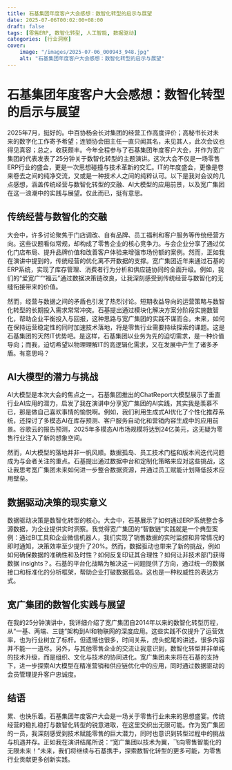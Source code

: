 ```yaml
---
title: 石基集团年度客户大会感想：数智化转型的启示与展望
date: 2025-07-06T00:02:00+08:00
draft: false
tags: [零售ERP, 数智化转型, 人工智能, 数据驱动]
categories: [行业洞察]
cover:
    image: "/images/2025-07-06_000943_948.jpg"
    alt: "石基集团年度客户大会感想：数智化转型的启示与展望"
---
```


# 石基集团年度客户大会感想：数智化转型的启示与展望

2025年7月，挺好的。中百协杨会长对集团的经营工作高度评价；高秘书长对未来的数字化工作寄予希望；连锁协会田主任一直只闻其名，未见其人，此次会议也得见真容；总之，收获颇丰。今年全程参与了石基集团年度客户大会，并作为宽广集团的代表发表了25分钟关于数智化转型的主题演讲。这次大会不仅是一场零售ERP行业的盛会，更是一次思想碰撞与技术革新的交汇。IT的年度盛会，更像是卷来卷去之间的纯净交流，又或是一种技术人之间的纯粹认可。以下是我对会议的几点感想，涵盖传统经营与数智化转型的交融、AI大模型的应用前景，以及宽广集团在这一浪潮中的实践与展望。仅此而已，挺有意思。

## 传统经营与数智化的交融

大会中，许多讨论聚焦于门店调改、自有品牌、员工福利和客户服务等传统经营方向。这些议题看似常规，却构成了零售企业的核心竞争力。与会企业分享了通过优化门店布局、提升品牌价值和改善客户体验来增强市场份额的案例。然而，正如我在演讲中提到的，传统经营的优化离不开数据的支撑。宽广集团近年来通过石基的ERP系统，实现了库存管理、消费者行为分析和供应链协同的全面升级。例如，我们的“爱宽广”“福云”通过数据决策链改良，让我深刻感受到传统经营与数智化的无缝衔接带来的价值。

然而，经营与数据之间的矛盾也引发了热烈讨论。短期收益导向的运营策略与数智化转型的长期投入需求常常冲突。石基提出通过模块化解决方案分阶段实施数智化，帮助企业平衡投入与回报，这种思路与宽广集团的实践不谋而合。未来，如何在保持运营稳定性的同时加速技术落地，将是零售行业需要持续探索的课题。这是石基集团的天然IT优势吧。是这样，石基集团以业务为先的迫切需求，是一种价值导向；而我，迫切希望以物理理解IT的高逻辑化需求，又在发展中产生了诸多矛盾。有意思吗？

## AI大模型的潜力与挑战

AI大模型是本次大会的焦点之一。石基集团推出的ChatReport大模型展示了垂直行业AI应用的潜力，启发了我在演讲中分享宽广集团的AI实践，其实我是羡慕不已，那是做自己喜欢事情的愉悦啊。例如，我们利用生成式AI优化了个性化推荐系统，还探讨了多模态AI在库存预测、客户服务自动化和营销内容生成中的应用前景。谷歌云的报告预测，2025年多模态AI市场规模将达到24亿美元，这无疑为零售行业注入了新的想象空间。

然而，AI大模型的落地并非一帆风顺。数据孤岛、员工技术门槛和版本间迭代问题成为与会者关注的重点。石基提出通过数据中台和定制化策略来应对这些挑战，这让我思考宽广集团未来如何进一步整合数据资源，并通过员工赋能计划降低技术应用壁垒。

## 数据驱动决策的现实意义

数据驱动决策是数智化转型的核心。大会中，石基展示了如何通过ERP系统整合多源数据，为企业提供实时洞察。我觉得宽广集团的“智数链”实践就是一个典型案例：通过BI工具和企业微信机器人，我们实现了销售数据的实时监控和异常情况的即时通知，决策效率至少提升了20%。然而，数据驱动也带来了新的挑战，例如如何确保数据的准确性和及时性？如何反复印证其合理性？如何让非技术部门获得数据 insights？。石基的平台化战略为解决这一问题提供了方向，通过统一的数据接口和标准化的分析框架，帮助企业打破数据孤岛。这也是一种权威性的表达方式。

## 宽广集团的数智化实践与展望

在我的25分钟演讲中，我详细介绍了宽广集团自2014年以来的数智化转型历程，从“一基、两端、三链”架构到AI和物联网的深度应用。这些实践不仅提升了运营效率，也为行业树立了标杆。但遗憾也很多，时间关系，虎头蛇尾的讲述，很多内容并不能一一道尽。另外，与其他零售企业的交流让我意识到，数智化转型并非单纯的技术升级，而是组织、文化与技术的协同进化。宽广集团未来将在石基的支持下，进一步探索AI大模型在精准营销和供应链优化中的应用，同时通过数据驱动的会员管理提升客户忠诚度。

## 结语

累、也快乐着。石基集团年度客户大会是一场关于零售行业未来的思想盛宴。传统经营的稳扎稳打与数智化转型的锐意进取，在这里交织出无限可能。作为宽广集团的一员，我深刻感受到技术赋能零售的巨大潜力，同时也意识到转型过程中的挑战与机遇并存。正如我在演讲结尾所说：“宽广集团以技术为翼，飞向零售智能化的无限未来！”未来，我们将继续与石基携手，探索数智化转型的更多可能，为零售行业贡献更多创新实践。